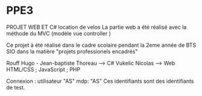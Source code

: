 # PPE3
PROJET WEB ET C# location de velos
La partie web a été réalisé  avec la méthode du MVC (modèle vue controller )

Ce projet à été réalisé dans le cadre scolaire pendant la  2eme année de BTS SIO  dans la matière "projets professionels encadrés"

Rouff Hugo - Jean-baptiste Thoreau --> C#
Vukelic Nicolas --> Web HTML/CSS ; JavaScript ; PHP

Connexion : utilisateur "AS" mdp: "AS" 
Ces identifiants sont des identifiants de test.

